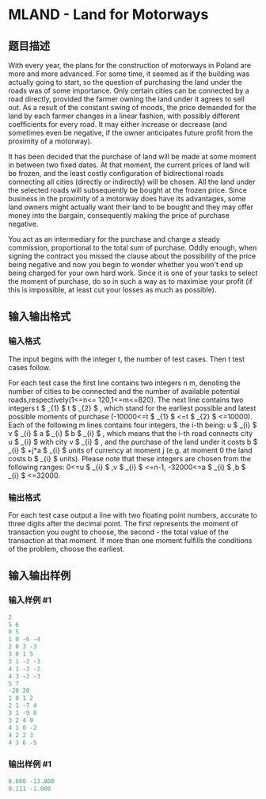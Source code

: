 # MLAND - Land for Motorways

## 题目描述

 With every year, the plans for the construction of motorways in Poland are more and more advanced. For some time, it seemed as if the building was actually going to start, so the question of purchasing the land under the roads was of some importance. Only certain cities can be connected by a road directly, provided the farmer owning the land under it agrees to sell out. As a result of the constant swing of moods, the price demanded for the land by each farmer changes in a linear fashion, with possibly different coefficients for every road. It may either increase or decrease (and sometimes even be negative, if the owner anticipates future profit from the proximity of a motorway).

It has been decided that the purchase of land will be made at some moment in between two fixed dates. At that moment, the current prices of land will be frozen, and the least costly configuration of bidirectional roads connecting all cities (directly or indirectly) will be chosen. All the land under the selected roads will subsequently be bought at the frozen price. Since business in the proximity of a motorway does have its advantages, some land owners might actually want their land to be bought and they may offer money into the bargain, consequently making the price of purchase negative.

You act as an intermediary for the purchase and charge a steady commission, proportional to the total sum of purchase. Oddly enough, when signing the contract you missed the clause about the possibility of the price being negative and now you begin to wonder whether you won't end up being charged for your own hard work. Since it is one of your tasks to select the moment of purchase, do so in such a way as to maximise your profit (if this is impossible, at least cut your losses as much as possible).

## 输入输出格式

### 输入格式

 The input begins with the integer t, the number of test cases. Then t test cases follow.

For each test case the first line contains two integers n m, denoting the number of cities to be connected and the number of available potential roads,respectively(1<=n<= 120,1<=m<=820). The next line contains two integers t $ _{1} $ t $ _{2} $ , which stand for the earliest possible and latest possible moments of purchase (-10000<=t $ _{1} $ <=t $ _{2} $ <=10000). Each of the following m lines contains four integers, the i-th being: u $ _{i} $ v $ _{i} $ a $ _{i} $ b $ _{i} $ , which means that the i-th road connects city u $ _{i} $ with city v $ _{i} $ , and the purchase of the land under it costs b $ _{i} $ +j\*a $ _{i} $ units of currency at moment j (e.g. at moment 0 the land costs b $ _{i} $ units). Please note that these integers are chosen from the following ranges: 0<=u $ _{i} $ ,v $ _{i} $ <=n-1, -32000<=a $ _{i} $ ,b $ _{i} $ <=32000.

### 输出格式

 For each test case output a line with two floating point numbers, accurate to three digits after the decimal point. The first represents the moment of transaction you ought to choose, the second - the total value of the transaction at that moment. If more than one moment fulfills the conditions of the problem, choose the earliest.

## 输入输出样例

### 输入样例 #1

```cpp
2
5 6
0 5
1 0 -6 -4
2 0 3 -3
3 0 1 5
3 1 -2 -3
4 1 -3 -2
4 3 -2 -3
5 7
-20 20
1 0 1 2
2 1 -7 4
3 1 -9 0
3 2 4 9
4 1 0 -2
4 2 2 3
4 3 6 -5
```


### 输出样例 #1

```cpp
0.000 -13.000
0.111 -1.000
```


